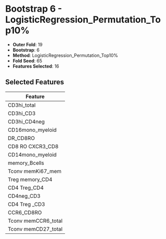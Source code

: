 # Bootstrap 6 - LogisticRegression_Permutation_Top10%

- **Outer Fold**: 19
- **Bootstrap**: 6
- **Method**: LogisticRegression_Permutation_Top10%
- **Fold Seed**: 65
- **Features Selected**: 16

## Selected Features

| Feature |
|---------|
| CD3hi_total |
| CD3hi_CD3 |
| CD3hi_CD4neg |
| CD16mono_myeloid |
| DR_CD8RO |
| CD8 RO CXCR3_CD8 |
| CD14mono_myeloid |
| memory_Bcells |
| Tconv memKi67_mem |
| Treg memory_CD4 |
| CD4 Treg_CD4 |
| CD4neg_CD3 |
| CD4 Treg _CD3 |
| CCR6_CD8RO |
| Tconv memCCR6_total |
| Tconv memCD27_total |
